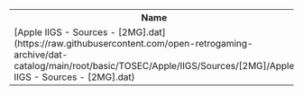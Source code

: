 <table>
<tr><th>Name</th><th>Size</th></tr>
<tr><td>
[Apple IIGS - Sources - [2MG].dat](https://raw.githubusercontent.com/open-retrogaming-archive/dat-catalog/main/root/basic/TOSEC/Apple/IIGS/Sources/[2MG]/Apple IIGS - Sources - [2MG].dat)
</td><td>1890</td></tr>
</table>
